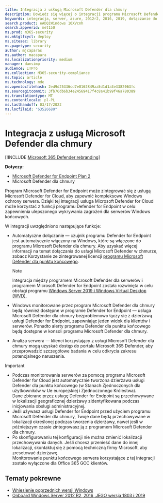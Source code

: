 ```yaml
---
title: Integracja z usługą Microsoft Defender dla chmury
description: Dowiedz się więcej o integracji programu Microsoft Defender dla punktu końcowego z programem Microsoft Defender dla chmury
keywords: integracja, serwer, azure, 2012r2, 2016, 2019, dołączanie do serwera, zarządzanie urządzeniami, konfigurowanie programu Microsoft Defender dla serwerów punktów końcowych, dołączanie programu Microsoft Defender do serwerów punktów końcowych, dołączanie programu Microsoft Defender dla serwerów punktów końcowych
search.product: eADQiWindows 10XVcnh
search.appverid: met150
ms.prod: m365-security
ms.mktglfcycl: deploy
ms.sitesec: library
ms.pagetype: security
author: mjcaparas
ms.author: macapara
ms.localizationpriority: medium
manager: dansimp
audience: ITPro
ms.collection: M365-security-compliance
ms.topic: article
ms.technology: mde
ms.openlocfilehash: 2ed9d25336cd7e8162849aa5d1d1a3e3382063fc
ms.sourcegitcommit: 3fb76db6b34e24569417f4c8a41b99f46a780389
ms.translationtype: MT
ms.contentlocale: pl-PL
ms.lasthandoff: 03/17/2022
ms.locfileid: "63526680"
---
```

# <a name="integration-with-microsoft-defender-for-cloud"></a>Integracja z usługą Microsoft Defender dla chmury

[!INCLUDE [Microsoft 365 Defender rebranding](../../includes/microsoft-defender.md)]

**Dotyczy:**
- [Microsoft Defender for Endpoint Plan 2](https://go.microsoft.com/fwlink/p/?linkid=2154037)
- Microsoft Defender dla chmury

Program Microsoft Defender for Endpoint może zintegrować się z usługą Microsoft Defender for Cloud, aby zapewnić kompleksowe Windows ochrony serwera. Dzięki tej integracji usługa Microsoft Defender for Cloud może korzystać z funkcji programu Defender for Endpoint w celu zapewnienia ulepszonego wykrywania zagrożeń dla serwerów Windows końcowych.

W integracji uwzględniono następujące funkcje:

- Automatyczne dołączanie — czujnik programu Defender for Endpoint jest automatycznie włączony na Windows, które są włączone do programu Microsoft Defender dla chmury. Aby uzyskać więcej informacji na temat dołączania do usługi Microsoft Defender w chmurze, zobacz Korzystanie ze zintegrowanej licencji [programu Microsoft Defender dla punktu końcowego](/azure/security-center/security-center-wdatp).

    > [!NOTE]
    > Integracja między programem Microsoft Defender dla serwerów i programem Microsoft Defender for Endpoint została rozwinięta w celu obsługi programu [Windows Server 2019 i Windows Virtual Desktop (WVD)](/azure/security-center/release-notes#microsoft-defender-for-endpoint-integration-with-azure-defender-now-supports-windows-server-2019-and-windows-10-virtual-desktop-wvd-in-preview).

- Windows monitorowane przez program Microsoft Defender dla chmury będą również dostępne w programie Defender for Endpoint — usługa Microsoft Defender dla chmury bezproblemowo łączy się z dzierżawą usługi Defender for Endpoint, zapewniając jeden widok dla klientów i serwerów.  Ponadto alerty programu Defender dla punktu końcowego będą dostępne w konsoli programu Microsoft Defender dla chmury.
- Analiza serwera — klienci korzystający z usługi Microsoft Defender dla chmury mogą uzyskać dostęp do portalu Microsoft 365 Defender, aby przeprowadzić szczegółowe badania w celu odkrycia zakresu potencjalnego naruszenia.

> [!IMPORTANT]
> - Podczas monitorowania serwerów za pomocą programu Microsoft Defender for Cloud jest automatycznie tworzona dzierżawa usługi Defender dla punktu końcowego (w Stanach Zjednoczonych dla użytkowników w Ue europejskiej i Zjednoczonego Królestwa).<br>
Dane zbierane przez usługę Defender for Endpoint są przechowywane w lokalizacji geograficznej dzierżawy zidentyfikowana podczas inicjowania obsługi administracyjnej.
> - Jeśli używasz usługi Defender for Endpoint przed użyciem programu Microsoft Defender dla chmury, Twoje dane będą przechowywane w lokalizacji określonej podczas tworzenia dzierżawy, nawet jeśli w późniejszym czasie zintegrowasz ją z programem Microsoft Defender dla chmury.
> - Po skonfigurowaniu tej konfiguracji nie można zmienić lokalizacji przechowywania danych. Jeśli chcesz przenieść dane do innej lokalizacji, skontaktuj się z pomocą techniczną firmy Microsoft, aby zresetować dzierżawę. <br>
Monitorowanie punktu końcowego serwera korzystające z tej integracji zostało wyłączone dla Office 365 GCC klientów.



## <a name="related-topics"></a>Tematy pokrewne
- [Wniesienie poprzednich wersji Windows](onboard-downlevel.md)
- [Onboard Windows Server 2012 R2, 2016, JEGO wersja 1803 i 2019](configure-server-endpoints.md)
